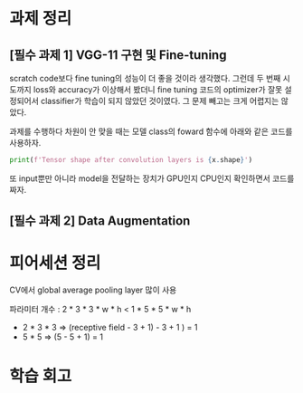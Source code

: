 # 과제 정리
## [필수 과제 1] VGG-11 구현 및 Fine-tuning

scratch code보다 fine tuning의 성능이 더 좋을 것이라 생각했다. 그런데 두 번째 시도까지 loss와 accuracy가 이상해서 봤더니 fine tuning 코드의 optimizer가 잘못 설정되어서 classifier가 학습이 되지 않았던 것이였다. 그 문제 빼고는 크게 어렵지는 않았다.

과제를 수행하다 차원이 안 맞을 때는 모델 class의 foward 함수에 아래와 같은 코드를 사용하자.

```python
print(f'Tensor shape after convolution layers is {x.shape}')
```

또 input뿐만 아니라 model을 전달하는 장치가 GPU인지 CPU인지 확인하면서 코드를 짜자.


## [필수 과제 2] Data Augmentation




# 피어세션 정리

CV에서 global average pooling layer 많이 사용

파라미터 개수 : 2 * 3 * 3 * w * h < 1 * 5 * 5 * w * h
- 2 * 3 * 3 => (receptive field - 3 + 1) - 3 + 1 ) = 1
- 5 * 5 => (5 - 5 + 1) = 1
 

# 학습 회고